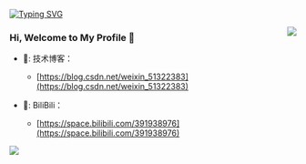 <!--   my-ticker -->    

[![Typing SVG](https://readme-typing-svg.herokuapp.com?color=%2336BCF7&center=true&vCenter=true&width=600&lines=Hi+there+👋👋👋,+I+am+JehanRio;+Welcome+to+My+Profile!;Started+from+the+bottom;Always+learning+new+things+and+Always+loving+computer+)](https://git.io/typing-svg)
</p>

<img align="right" src="https://github-readme-stats.vercel.app/api?username=neowho&show_icons=true&icon_color=CE1D2D&text_color=718096&bg_color=ffffff&hide_title=true" />

### Hi, Welcome to My Profile  🌅
- 📘: 技术博客：
  - [https://blog.csdn.net/weixin_51322383](https://blog.csdn.net/weixin_51322383)

- 🎸: BiliBili：
  - [https://space.bilibili.com/391938976](https://space.bilibili.com/391938976)

![](assets/Bottom_down.svg)
